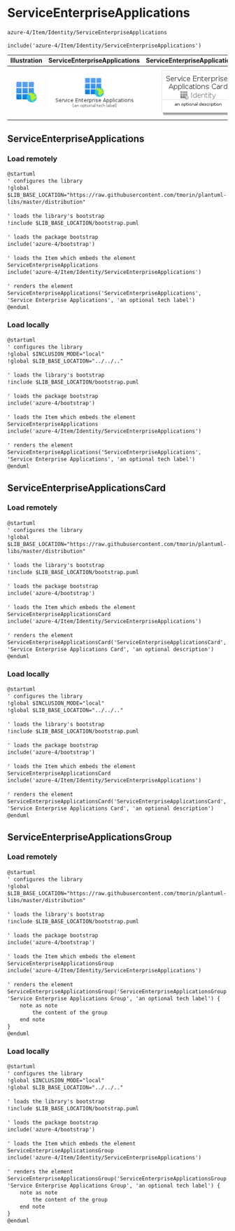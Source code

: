 # ServiceEnterpriseApplications


```text
azure-4/Item/Identity/ServiceEnterpriseApplications
```

```text
include('azure-4/Item/Identity/ServiceEnterpriseApplications')
```



| Illustration | ServiceEnterpriseApplications | ServiceEnterpriseApplicationsCard | ServiceEnterpriseApplicationsGroup |
| :---: | :---: | :---: | :---: |
| ![illustration for Illustration](../../../azure-4/Item/Identity/ServiceEnterpriseApplications.png) | ![illustration for ServiceEnterpriseApplications](../../../azure-4/Item/Identity/ServiceEnterpriseApplications.Local.png) | ![illustration for ServiceEnterpriseApplicationsCard](../../../azure-4/Item/Identity/ServiceEnterpriseApplicationsCard.Local.png) | ![illustration for ServiceEnterpriseApplicationsGroup](../../../azure-4/Item/Identity/ServiceEnterpriseApplicationsGroup.Local.png) |




## ServiceEnterpriseApplications

### Load remotely
```plantuml
@startuml
' configures the library
!global $LIB_BASE_LOCATION="https://raw.githubusercontent.com/tmorin/plantuml-libs/master/distribution"

' loads the library's bootstrap
!include $LIB_BASE_LOCATION/bootstrap.puml

' loads the package bootstrap
include('azure-4/bootstrap')

' loads the Item which embeds the element ServiceEnterpriseApplications
include('azure-4/Item/Identity/ServiceEnterpriseApplications')

' renders the element
ServiceEnterpriseApplications('ServiceEnterpriseApplications', 'Service Enterprise Applications', 'an optional tech label')
@enduml
```

### Load locally
```plantuml
@startuml
' configures the library
!global $INCLUSION_MODE="local"
!global $LIB_BASE_LOCATION="../../.."

' loads the library's bootstrap
!include $LIB_BASE_LOCATION/bootstrap.puml

' loads the package bootstrap
include('azure-4/bootstrap')

' loads the Item which embeds the element ServiceEnterpriseApplications
include('azure-4/Item/Identity/ServiceEnterpriseApplications')

' renders the element
ServiceEnterpriseApplications('ServiceEnterpriseApplications', 'Service Enterprise Applications', 'an optional tech label')
@enduml
```

## ServiceEnterpriseApplicationsCard

### Load remotely
```plantuml
@startuml
' configures the library
!global $LIB_BASE_LOCATION="https://raw.githubusercontent.com/tmorin/plantuml-libs/master/distribution"

' loads the library's bootstrap
!include $LIB_BASE_LOCATION/bootstrap.puml

' loads the package bootstrap
include('azure-4/bootstrap')

' loads the Item which embeds the element ServiceEnterpriseApplicationsCard
include('azure-4/Item/Identity/ServiceEnterpriseApplications')

' renders the element
ServiceEnterpriseApplicationsCard('ServiceEnterpriseApplicationsCard', 'Service Enterprise Applications Card', 'an optional description')
@enduml
```

### Load locally
```plantuml
@startuml
' configures the library
!global $INCLUSION_MODE="local"
!global $LIB_BASE_LOCATION="../../.."

' loads the library's bootstrap
!include $LIB_BASE_LOCATION/bootstrap.puml

' loads the package bootstrap
include('azure-4/bootstrap')

' loads the Item which embeds the element ServiceEnterpriseApplicationsCard
include('azure-4/Item/Identity/ServiceEnterpriseApplications')

' renders the element
ServiceEnterpriseApplicationsCard('ServiceEnterpriseApplicationsCard', 'Service Enterprise Applications Card', 'an optional description')
@enduml
```

## ServiceEnterpriseApplicationsGroup

### Load remotely
```plantuml
@startuml
' configures the library
!global $LIB_BASE_LOCATION="https://raw.githubusercontent.com/tmorin/plantuml-libs/master/distribution"

' loads the library's bootstrap
!include $LIB_BASE_LOCATION/bootstrap.puml

' loads the package bootstrap
include('azure-4/bootstrap')

' loads the Item which embeds the element ServiceEnterpriseApplicationsGroup
include('azure-4/Item/Identity/ServiceEnterpriseApplications')

' renders the element
ServiceEnterpriseApplicationsGroup('ServiceEnterpriseApplicationsGroup', 'Service Enterprise Applications Group', 'an optional tech label') {
    note as note
        the content of the group
    end note
}
@enduml
```

### Load locally
```plantuml
@startuml
' configures the library
!global $INCLUSION_MODE="local"
!global $LIB_BASE_LOCATION="../../.."

' loads the library's bootstrap
!include $LIB_BASE_LOCATION/bootstrap.puml

' loads the package bootstrap
include('azure-4/bootstrap')

' loads the Item which embeds the element ServiceEnterpriseApplicationsGroup
include('azure-4/Item/Identity/ServiceEnterpriseApplications')

' renders the element
ServiceEnterpriseApplicationsGroup('ServiceEnterpriseApplicationsGroup', 'Service Enterprise Applications Group', 'an optional tech label') {
    note as note
        the content of the group
    end note
}
@enduml
```

